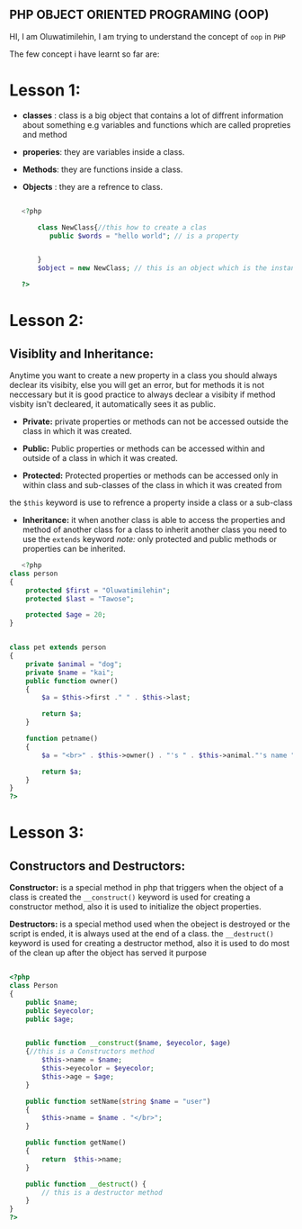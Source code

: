 ## PHP OBJECT ORIENTED PROGRAMING (OOP)

HI, I am Oluwatimilehin, I am trying to understand the concept of `oop` in `PHP`

The few concept i have learnt so far are:

# Lesson 1:

- **classes** : class is a big object that contains a lot of diffrent information about something e.g variables and functions which are called propreties and method

- **properies**: they are variables inside a class.

- **Methods**: they are functions inside a class.

- **Objects** : they are a refrence to class.

```php

   <?php

       class NewClass{//this how to create a clas
          public $words = "hello world"; // is a property


       }
       $object = new NewClass; // this is an object which is the instance or refrence of a class

   ?>
```

# Lesson 2:

## Visiblity and Inheritance:

Anytime you want to create a new property in a class you should always declear its visibity, else you will get an error, but for methods it is not neccessary but it is good practice to always declear a visibity if method visbity isn't decleared, it automatically sees it as public.

- **Private:** private properties or methods can not be accessed outside the class in which it was created.

- **Public:** Public properties or methods can be accessed within and outside of a class in which it was created.

- **Protected:** Protected properties or methods can be accessed only in within class and sub-classes of the class in which it was created from

the `$this` keyword is use to refrence a property inside a class or a sub-class

- **Inheritance:** it when another class is able to access the properties and method of another class for a class to inherit another class you need to use the `extends` keyword
  _note:_ only protected and public methods or properties can be inherited.

```php
   <?php
class person
{
    protected $first = "Oluwatimilehin";
    protected $last = "Tawose";

    protected $age = 20;
}


class pet extends person
{
    private $animal = "dog";
    private $name = "kai";
    public function owner()
    {
        $a = $this->first ." " . $this->last;

        return $a;
    }

    function petname()
    {
        $a = "<br>" . $this->owner() . "'s " . $this->animal."'s name " . " is " . $this->name;

        return $a;
    }
}
?>
```

# Lesson 3:

## Constructors and Destructors:

**Constructor:** is a special method in php that triggers when the object of a class is created the `__construct()` keyword is used for creating a constructor method, also it is used to initialize the object properties.

**Destructors:** is a special method used when the obeject is destroyed or the script is ended, it is always used at the end of a class. the `__destruct()` keyword is used for creating a destructor method, also it is used to do most of the clean up after the object has served it purpose

```php

<?php
class Person
{
    public $name;
    public $eyecolor;
    public $age;


    public function __construct($name, $eyecolor, $age)
    {//this is a Constructors method
        $this->name = $name;
        $this->eyecolor = $eyecolor;
        $this->age = $age;
    }

    public function setName(string $name = "user")
    {
        $this->name = $name . "</br>";
    }

    public function getName()
    {
        return  $this->name;
    }

    public function __destruct() {
        // this is a destructor method
    }
}
?>
```